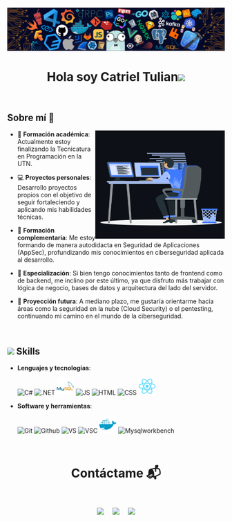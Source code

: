 
<p align="center"><img src="https://raw.githubusercontent.com/KevinPatel04/KevinPatel04/master/header.png"></p>

<h1 align="center"><b>Hola soy Catriel Tulian</b><img src="https://media.giphy.com/media/hvRJCLFzcasrR4ia7z/giphy.gif" width="25px"></h1>
<br>

<h2>Sobre mí 💁</h2>
<p><img align="right" height="250" width="300" src="https://raw.githubusercontent.com/SubhadeepZilong/SubhadeepZilong/main/icons/animation_500_kxa883sd.gif" alt="SubhadeepZilong" /></p>


* 📙 **Formación académica**: Actualmente estoy finalizando la Tecnicatura en Programación en la UTN.
  
* 💻 **Proyectos personales**: Desarrollo proyectos propios con el objetivo de seguir fortaleciendo y aplicando mis habilidades técnicas.
  
* 🌱 **Formación complementaria**: Me estoy formando de manera autodidacta en Seguridad de Aplicaciones (AppSec), profundizando mis conocimientos en ciberseguridad aplicada al desarrollo.

* 🎯 **Especialización**: Si bien tengo conocimientos tanto de frontend como de backend, me inclino por este último, ya que disfruto más trabajar con lógica de negocio, bases de datos y arquitectura del lado del servidor.
  
* 🔭 **Proyección futura**: A mediano plazo, me gustaría orientarme hacia áreas como la seguridad en la nube (Cloud Security) o el pentesting, continuando mi camino en el mundo de la ciberseguridad.
<br>

## <img src="https://media2.giphy.com/media/QssGEmpkyEOhBCb7e1/giphy.gif?cid=ecf05e47a0n3gi1bfqntqmob8g9aid1oyj2wr3ds3mg700bl&rid=giphy.gif" width ="25"><b> Skills</b>

<p align="center">

- **Lenguajes y tecnologías**:
    
  <img src="https://user-images.githubusercontent.com/64439609/212555599-9b7ae14f-093a-41bf-8cb8-3cdefd418636.png" width="40" height="40" alt="C#"/>
  <img src="https://learn.microsoft.com/es-es/media/logos/logo_net.svg" width="40" height="40" alt=".NET"/>
  <img src="https://raw.githubusercontent.com/devicons/devicon/ca28c779441053191ff11710fe24a9e6c23690d6/icons/mysql/mysql-original-wordmark.svg" width="40" height="40" alt=".Mysql"/>
  <img src="https://user-images.githubusercontent.com/64439609/212556085-e6f8391a-6f25-43d5-8bfe-818167047cfb.png" width="40" height="40" alt="JS"/>
  <img src="https://user-images.githubusercontent.com/64439609/212556407-f122dc0e-901c-4df7-960f-29a3b52c5349.png" width="40" height="40" alt="HTML" />
  <img src="https://user-images.githubusercontent.com/64439609/212556203-47a51702-fec1-4275-bafb-6afdea15b092.png" width="40" height="40" alt="CSS" />
  <img src="https://raw.githubusercontent.com/devicons/devicon/ca28c779441053191ff11710fe24a9e6c23690d6/icons/react/react-original.svg" width="40" height="40" alt="React" />

- **Software y herramientas**:

    <img src="https://user-images.githubusercontent.com/64439609/212556685-de9a7c04-31b0-43b6-af39-7c82ac13b321.png" width="40" height="40" alt="Git"/>
    <img src="https://user-images.githubusercontent.com/64439609/212556741-81407849-82c8-4926-854f-820e8a644375.png" width="40" height="40" alt="Github"/>
    <img src="https://user-images.githubusercontent.com/64439609/212556816-5f39489d-6cee-4f1c-997f-4d30a391287c.png" width="40" height="40" alt="VS"/>
    <img src="https://user-images.githubusercontent.com/64439609/212556802-77a65ec1-aa71-4272-b603-1a57d1914678.png" width="40" height="40" alt="VSC"/>
    <img src="https://raw.githubusercontent.com/devicons/devicon/ca28c779441053191ff11710fe24a9e6c23690d6/icons/docker/docker-plain.svg" width="40" height="40" alt="Docker"/>
    <img src="https://icons.iconarchive.com/icons/papirus-team/papirus-apps/256/mysql-workbench-icon.png" width="40" height="40" alt="Mysqlworkbench"/>
<br>
<h1 align="center">Contáctame 📬</h1>
<Br>
<p align="center">
<a href="https://www.linkedin.com/in/catriel-tulian-8b5536321/" target="blank"><img align="center" src="https://img.shields.io/badge/Linkedin-0077B5?style=for-the-badge&logo=linkedin&logoColor=white" /></a> &nbsp;&nbsp;&nbsp;  <a href="mailto:Catrieltulian123@gmail.com" target="blank"><img align="center" src="https://img.shields.io/badge/Catrieltulian123@gmail.com-D14836?style=for-the-badge&logo=gmail&logoColor=white" /></a>    &nbsp;&nbsp;&nbsp;       <a href="https://www.github.com/CatrielTulian" target="blank"><img align="center" src="https://img.shields.io/badge/Catriel Tulian-100000?style=for-the-badge&logo=github&logoColor=white" /></a>
</p>

<!--## Hi there 👋


**CatrielTulian/CatrielTulian** is a ✨ _special_ ✨ repository because its `README.md` (this file) appears on your GitHub profile.

Here are some ideas to get you started:

- 🔭 I’m currently working on ...
- 🌱 I’m currently learning ...
- 👯 I’m looking to collaborate on ...
- 🤔 I’m looking for help with ...
- 💬 Ask me about ...
- 📫 How to reach me: ...
- 😄 Pronouns: ...
- ⚡ Fun fact: ...
-->
